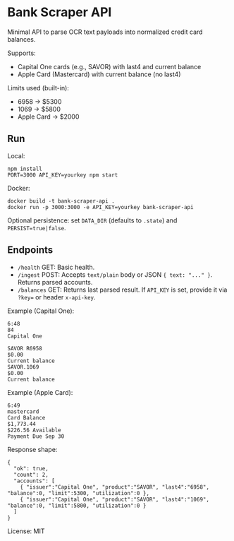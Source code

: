 # Bank Scraper API

Minimal API to parse OCR text payloads into normalized credit card balances.

Supports:
- Capital One cards (e.g., SAVOR) with last4 and current balance
- Apple Card (Mastercard) with current balance (no last4)

Limits used (built-in):
- 6958 → $5300
- 1069 → $5800
- Apple Card → $2000

## Run

Local:
```
npm install
PORT=3000 API_KEY=yourkey npm start
```

Docker:
```
docker build -t bank-scraper-api .
docker run -p 3000:3000 -e API_KEY=yourkey bank-scraper-api
```

Optional persistence: set `DATA_DIR` (defaults to `.state`) and `PERSIST=true|false`.

## Endpoints

- `/health` GET: Basic health.
- `/ingest` POST: Accepts `text/plain` body or JSON `{ text: "..." }`. Returns parsed accounts.
- `/balances` GET: Returns last parsed result. If `API_KEY` is set, provide it via `?key=` or header `x-api-key`.

Example (Capital One):
```
6:48
84
Capital One

SAVOR R6958
$0.00
Current balance
SAVOR.1069
$0.00
Current balance
```

Example (Apple Card):
```
6:49
mastercard
Card Balance
$1,773.44
$226.56 Available
Payment Due Sep 30
```

Response shape:
```
{
  "ok": true,
  "count": 2,
  "accounts": [
    { "issuer":"Capital One", "product":"SAVOR", "last4":"6958", "balance":0, "limit":5300, "utilization":0 },
    { "issuer":"Capital One", "product":"SAVOR", "last4":"1069", "balance":0, "limit":5800, "utilization":0 }
  ]
}
```

License: MIT
